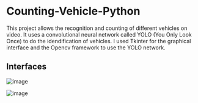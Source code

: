 # Counting-Vehicle-Python

This project allows the recognition and counting of different vehicles on video. It uses a convolutional neural network called YOLO (You Only Look Once) to do the idendification of vehicles.
I used Tkinter for the graphical interface and the Opencv framework to use the YOLO network.

## Interfaces

![image](https://user-images.githubusercontent.com/44869064/166664303-dc18ccab-8e9b-46be-9d5e-9acf6561b221.png)

![image](https://user-images.githubusercontent.com/44869064/166664878-361aa816-dba4-430e-8c0e-94414cb7c93d.png)
